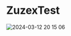 # ZuzexTest

![2024-03-12 20 15 06](https://github.com/Obyrif/ZuzexTest/assets/131253542/97c11bca-079f-4b7c-85cd-2a36a56ab733)
